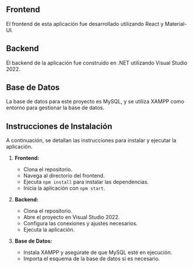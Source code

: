 
## Frontend

El frontend de esta aplicación fue desarrollado utilizando React y Material-UI.

## Backend

El backend de la aplicación fue construido en .NET utilizando Visual Studio 2022.

## Base de Datos

La base de datos para este proyecto es MySQL, y se utiliza XAMPP como entorno para gestionar la base de datos.

## Instrucciones de Instalación

A continuación, se detallan las instrucciones para instalar y ejecutar la aplicación.

1. **Frontend:**
   - Clona el repositorio.
   - Navega al directorio del frontend.
   - Ejecuta `npm install` para instalar las dependencias.
   - Inicia la aplicación con `npm start`.

2. **Backend:**
   - Clona el repositorio.
   - Abre el proyecto en Visual Studio 2022.
   - Configura las conexiones y ajustes necesarios.
   - Ejecuta la aplicación.

3. **Base de Datos:**
   - Instala XAMPP y asegúrate de que MySQL esté en ejecución.
   - Importa el esquema de la base de datos si es necesario.

